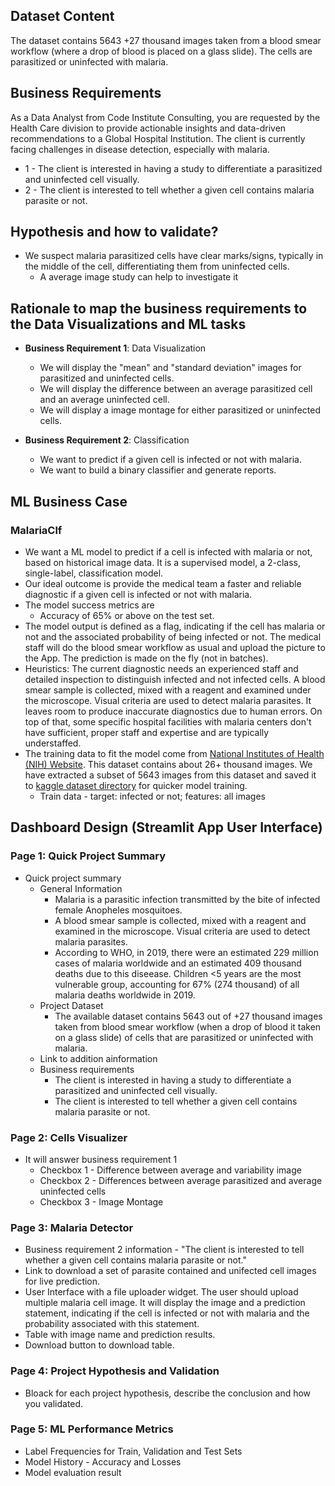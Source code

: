 ## Dataset Content
The dataset contains 5643 +27 thousand images taken from a blood smear workflow (where a drop of blood is placed on a glass slide). The cells are parasitized or uninfected with malaria.


## Business Requirements
As a Data Analyst from Code Institute Consulting, you are requested by the Health Care division to provide actionable insights and data-driven recommendations to a Global Hospital Institution. The client is currently facing challenges in disease detection, especially with malaria.
* 1 - The client is interested in having a study to differentiate a parasitized and uninfected cell visually.
* 2 - The client is interested to tell whether a given cell contains malaria parasite or not.


## Hypothesis and how to validate?
* We suspect malaria parasitized cells have clear marks/signs, typically in the middle of the cell, differentiating them from uninfected cells. 
  * A average image study can help to investigate it


## Rationale to map the business requirements to the Data Visualizations and ML tasks
* **Business Requirement 1**: Data Visualization 
	* We will display the "mean" and "standard deviation" images for parasitized and uninfected cells.
 	* We will display the difference between an average parasitized cell and an average uninfected cell.
	* We will display a image montage for either parasitized or uninfected cells.
	
	

* **Business Requirement 2**:  Classification
	* We want to predict if a given cell is infected or not with malaria. 
	* We want to build a binary classifier and generate reports.


## ML Business Case
### MalariaClf
* We want a ML model to predict if a cell is infected with malaria or not, based on historical image data. It is a supervised model, a 2-class, single-label, classification model.
* Our ideal outcome is provide the medical team a faster and reliable diagnostic if a given cell is infected or not with malaria.
* The model success metrics are
	* Accuracy of 65% or above on the test set.
* The model output is defined as a flag, indicating if the cell has malaria or not and the associated probability of being infected or not. The medical staff will do the blood smear workflow as usual and upload the picture to the App. The prediction is made on the fly (not in batches).
* Heuristics: The current diagnostic needs an experienced staff and detailed inspection to distinguish infected and not infected cells. A blood smear sample is collected, mixed with a reagent and examined under the microscope. Visual criteria are used to detect malaria parasites. It leaves room to produce inaccurate diagnostics due to human errors. On top of that, some specific hospital facilities with malaria centers don't have sufficient, proper staff and expertise and are typically understaffed.
* The training data to fit the model come from [National Institutes of Health (NIH) Website](https://ceb.nlm.nih.gov/repositories/malaria-datasets/). This dataset contains about 26+ thousand images. We have extracted a subset of 5643 images from this dataset and saved it to [kaggle dataset directory](https://www.kaggle.com/gyanshashwat1611/malaria-cell-classification/) for quicker model training.
	* Train data - target: infected or not; features: all images



## Dashboard Design (Streamlit App User Interface)

### Page 1: Quick Project Summary
* Quick project summary
	* General Information
		* Malaria is a parasitic infection transmitted by the bite of infected female Anopheles mosquitoes.
		* A blood smear sample is collected, mixed with a reagent and examined in the microscope. Visual criteria are used to detect malaria parasites. 
		* According to WHO, in 2019, there were an estimated 229 million cases of malaria worldwide and an estimated 409 thousand deaths due to this diseease. Children <5 years are the most vulnerable group, accounting for 67% (274 thousand) of all malaria deaths worldwide in 2019.
	* Project Dataset
		* The available dataset contains 5643 out of +27 thousand images taken from blood smear workflow (when a drop of blood it taken on a glass slide) of cells that are parasitized or uninfected with malaria.
	* Link to addition ainformation
	* Business requirements
		*  The client is interested in having a study to differentiate a parasitized and uninfected cell visually.
		*  The client is interested to tell whether a given cell contains malaria parasite or not.

### Page 2: Cells Visualizer
* It will answer business requirement 1
	* Checkbox 1 - Difference between average and variability image
	* Checkbox 2 - Differences between average parasitized and average uninfected cells
	* Checkbox 3 - Image Montage

### Page 3: Malaria Detector
* Business requirement 2 information - "The client is interested to tell whether a given cell contains malaria parasite or not."
* Link to download a set of parasite contained and unifected cell images for live prediction.
* User Interface with a file uploader widget. The user should upload multiple malaria cell image. It will display the image and a prediction statement, indicating if the cell is infected or not with malaria and the probability associated with this statement. 
* Table with image name and prediction results.
* Download button to download table.

### Page 4: Project Hypothesis and Validation
* Bloack for each project hypothesis, describe the conclusion and how you validated.

### Page 5: ML Performance Metrics
* Label Frequencies for Train, Validation and Test Sets
* Model History - Accuracy and Losses
* Model evaluation result
